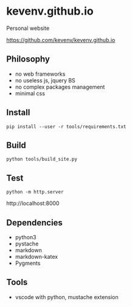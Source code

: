 # kevenv.github.io
Personal website

https://github.com/kevenv/kevenv.github.io

## Philosophy
- no web frameworks
- no useless js, jquery BS
- no complex packages management
- minimal css

## Install
`pip install --user -r tools/requirements.txt`

## Build
`python tools/build_site.py`

## Test
`python -m http.server`

http://localhost:8000

## Dependencies
- python3
- pystache
- markdown
- markdown-katex
- Pygments

## Tools
- vscode with python, mustache extension
